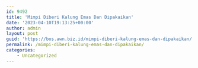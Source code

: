 ```yaml
---
id: 9492
title: 'Mimpi Diberi Kalung Emas Dan Dipakaikan'
date: '2023-04-10T19:13:25+00:00'
author: admin
layout: post
guid: 'https://bos.awn.biz.id/mimpi-diberi-kalung-emas-dan-dipakaikan/'
permalink: /mimpi-diberi-kalung-emas-dan-dipakaikan/
categories:
    - Uncategorized
---
```


